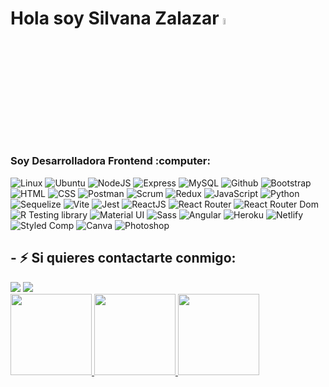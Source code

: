 # Hola soy Silvana Zalazar <img src="https://media.giphy.com/media/hvRJCLFzcasrR4ia7z/giphy.gif" width="5%">
 
 <h3 align="left">Soy Desarrolladora Frontend :computer:</h3>
 
![Linux](https://img.shields.io/badge/Linux-FCC624?style=for-the-badge&logo=linux&logoColor=black)
![Ubuntu](https://img.shields.io/badge/Ubuntu-E95420?style=for-the-badge&logo=ubuntu&logoColor=white)
![NodeJS](https://img.shields.io/badge/Node.js-43853D?style=for-the-badge&logo=node.js&logoColor=white)
![Express](https://img.shields.io/badge/Express.js-000000?style=for-the-badge&logo=express&logoColor=white)
![MySQL](https://img.shields.io/badge/mysql-5F9EA0?style=for-the-badge&logo=mysql&logoColor=white)
![Github](https://img.shields.io/badge/GitHub-purple?style=for-the-badge&logo=github&logoColor=white)
![Bootstrap](https://img.shields.io/badge/bootstrap-FF1493?style=for-the-badge&logo=bootstrap&logoColor=white) 
![HTML](https://img.shields.io/badge/HTML-CC0000?style=for-the-badge&logo=html5&logoColor=white)
![CSS](https://img.shields.io/badge/CSS-blue?style=for-the-badge&logo=CSS3&logoColor=white)
![Postman](https://img.shields.io/badge/-Postman-FF4500?style=for-the-badge&logo=postman&logoColor=white)
![Scrum](https://img.shields.io/badge/SCRUM-lawngreen?style=for-the-badge&logo=SCRUM&logoColor=white)
![Redux](https://img.shields.io/badge/Redux-593D88?style=for-the-badge&logo=redux&logoColor=white)
![JavaScript](https://img.shields.io/badge/Javascript-yellow?style=for-the-badge&logo=javascript&logoColor=white)
![Python](https://img.shields.io/badge/Python-darkblue?style=for-the-badge&logo=python&logoColor=yellow)
![Sequelize](https://img.shields.io/badge/sequelize-00CCAA?style=for-the-badge&logo=sequelize&logoColor=white)
![Vite](https://img.shields.io/badge/-VITE-494661?style=for-the-badge&logo=vite&logoColor=white)
![Jest](https://img.shields.io/badge/Jest-323330?style=for-the-badge&logo=Jest&logoColor=white)
![ReactJS](https://img.shields.io/badge/REACT-black?style=for-the-badge&logo=REACT&logoColor=00CED1)
![React Router](https://img.shields.io/badge/React_Router-CA4245?style=for-the-badge&logo=react-router&logoColor=white)
![React Router Dom](https://img.shields.io/badge/React_Router_Dom-maroon?style=for-the-badge&logo=react-router-dom&logoColor=white)
![R Testing library](https://img.shields.io/badge/testing%20library-323330?style=for-the-badge&logo=testing-library&logoColor=red)
![Material UI](https://img.shields.io/badge/Material-ui-0081CB?style=for-the-badge&logo=material-ui&logoColor=white)
![Sass](https://img.shields.io/badge/SASS-E91E63?style=for-the-badge&logo=SASS&logoColor=white)
![Angular](https://img.shields.io/badge/Angular-DD0031?style=for-the-badge&logo=angular&logoColor=white)
![Heroku](https://img.shields.io/badge/heroku-663399?style=for-the-badge&logo=heroku&logoColor=white)
![Netlify](https://img.shields.io/badge/Netlify-00C7B7?style=for-the-badge&logo=netlify&logoColor=white)
![Styled Comp](https://img.shields.io/badge/styled--components-DB7093?style=for-the-badge&logo=styled-components&logoColor=white)
![Canva](https://img.shields.io/badge/Canva-%2300C4CC.svg?&style=for-the-badge&logo=Canva&logoColor=white)
![Photoshop](https://img.shields.io/badge/photoshop-navy?&style=for-the-badge&logo=photoshop&logoColor=white)
<div>
 <h2>- ⚡ Si quieres contactarte conmigo:</h2>
 <a href="mailto:silvana.zalazar.dev@gmail.com" target="_blank"><img src="https://img.shields.io/badge/Gmail-D14836?style=for-the-badge&logo=gmail&logoColor=white" target="_blank"></a> 
  <a href ="https://www.linkedin.com/in/silvana-rocio-zalazar-8b107221b/" target="_blank"><img src="https://img.shields.io/badge/LinkedIn-0077B5?style=for-the-badge&logo=linkedin&logoColor=white" target="_blank"></a>
</div>
<div>
<a href="https://github.com/silvanaZ">
  <img height="130em" weight="130em" src="https://github-readme-stats.vercel.app/api?username=silvanaZ&show_icons=true&theme=synthwave"/>
  <img height="130em" weight="130em" src="https://github-readme-stats.vercel.app/api/top-langs/?username=silvanaZ&layout=compact&langs_count=7&theme=radical"/>
  <img height="130em" weight="130em" src="https://github-readme-streak-stats.herokuapp.com/?user=silvanaZ&theme=jolly"/>
</div>

